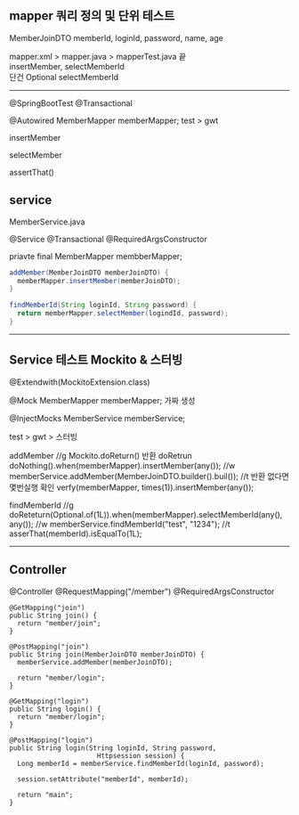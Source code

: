 ## mapper 쿼리 정의 및 단위 테스트
MemberJoinDTO
memberId, loginId, password, name, age 

mapper.xml > mapper.java > mapperTest.java 끝
<br/>
insertMember, selectMemberId
<br/>
단건 Optional<Long> selectMemberId

----
@SpringBootTest
@Transactional

@Autowired MemberMapper memberMapper;
test > gwt 

insertMember

selectMember

assertThat()

## service
MemberService.java

@Service
@Transactional
@RequiredArgsConstructor

priavte final MemberMapper membberMapper;

```JAVA
addMember(MemberJoinDTO memberJoinDTO) {
  memberMapper.insertMember(memberJoinDTO);
}
```

```JAVA
findMemberId(String loginId, String password) {
  return memberMapper.selectMember(logindId, password);
}
```
-----------------------------

## Service 테스트 Mockito & 스터빙
@Extendwith(MockitoExtension.class)

@Mock 
MemberMapper memberMapper; 가짜 생성

@InjectMocks
MemberService memberService;

test > gwt > 스터빙

addMember
//g
Mockito.doReturn()
반환 doRetrun
doNothing().when(memberMapper).insertMember(any());
//w
memberService.addMember(MemberJoinDTO.builder().buil());
//t 반환 없다면 몇번실행 확인
verfy(memberMapper, times(1)).insertMember(any());

findMemberId
//g
doReteturn(Optional.of(1L)).when(memberMapper).selectMemberId(any(), any());
//w
memberService.findMemberId("test", "1234");
//t
asserThat(memberId).isEqualTo(1L);

-------------------------------------------

## Controller

@Controller
@RequestMapping("/member")
@RequiredArgsConstructor

```
@GetMapping("join")
public String join() {
  return "member/join";
}
```

```
@PostMapping("join")
public String join(MemberJoinDTO memberJoinDTO) {
  memberService.addMember(memberJoinDTO);

  return "member/login";
}
```

```
@GetMapping("login")
public String login() {
  return "member/login";
}
```

```
@PostMapping("login")
public String login(String loginId, String password,
                      Httpsession session) {
  Long memberId = memberService.findMemberId(loginId, password);

  session.setAttribute("memberId", memberId);

  return "main";
}
```












